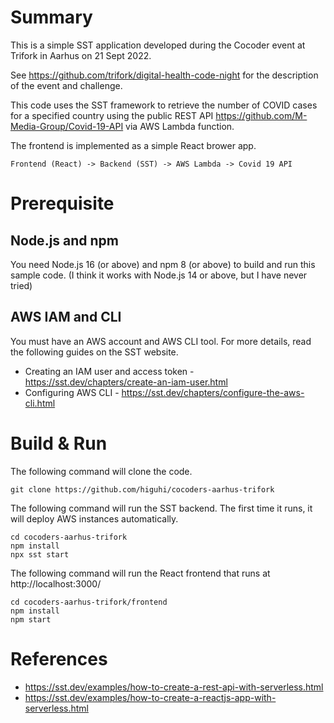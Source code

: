# Summary 
This is a simple SST application developed during the Cocoder event at Trifork in Aarhus on 21 Sept 2022. 

See https://github.com/trifork/digital-health-code-night for the description of the event and challenge. 

This code uses the SST framework to retrieve the number of COVID cases for a specified country using the public REST API https://github.com/M-Media-Group/Covid-19-API via AWS Lambda function.

The frontend is implemented as a simple React brower app. 

```
Frontend (React) -> Backend (SST) -> AWS Lambda -> Covid 19 API
```

# Prerequisite

## Node.js and npm
You need Node.js 16 (or above) and npm 8 (or above) to build and run this sample code. 
(I think it works with Node.js 14 or above, but I have never tried)

## AWS IAM and CLI
You must have an AWS account and AWS CLI tool. 
For more details, read the following guides on the SST website. 

- Creating an IAM user and access token - https://sst.dev/chapters/create-an-iam-user.html
- Configuring AWS CLI  - https://sst.dev/chapters/configure-the-aws-cli.html

# Build & Run

The following command will clone the code.  
```
git clone https://github.com/higuhi/cocoders-aarhus-trifork
```

The following command will run the SST backend. The first time it runs, it will deploy AWS instances automatically. 
```
cd cocoders-aarhus-trifork
npm install 
npx sst start
```

The following command will run the React frontend that runs at http://localhost:3000/
```
cd cocoders-aarhus-trifork/frontend 
npm install 
npm start
```

# References

- https://sst.dev/examples/how-to-create-a-rest-api-with-serverless.html
- https://sst.dev/examples/how-to-create-a-reactjs-app-with-serverless.html